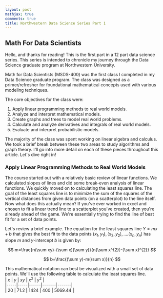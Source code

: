 ```yaml
---
layout: post
mathjax: true
comments: true
title: Northwestern Data Science Series Part 1
---
```

## Math For Data Scientists
Hello, and thanks for reading!  This is the first part in a 12 part data science series.  This series is intended to chronicle my journey through the Data Science graduate program at Northwestern University.

Math for Data Scientists (MSDS-400) was the first class I completed in my Data Science graduate program.  The class was designed as a primer/refresher for foundational mathematical concepts used with various modeling techniques.

The core objectives for the class were:  
1. Apply linear programming methods to real world models.
2. Analyze and interpret mathematical models.
3. Create graphs and trees to model real world problems.
4. Calculate and analyze derivatives and integrals of real world models.
5. Evaluate and interpret probabilistic models.

The majority of the class was spent working on linear algebra and calculus.  We took a brief break between these two areas to study algorithms and graph theory.  I'll go into more detail on each of these pieces throughout this article.  Let's dive right in!

### Apply Linear Programming Methods to Real World Models

The course started out with a relatively basic review of linear functions.  We calculated slopes of lines and did some break-even analysis of linear functions.  We quickly moved on to calculating the least squares line.  The goal of the least squares line is to minimize the sum of the squares of the vertical distances from given data points (on a scatterplot) to the line itself.  Now what does this actually mean?  If you've ever worked in excel and chosen to fit a linear trend line to a scatterplot you've created, then you're already ahead of the game. We're essentially trying to find the line of best fit for a set of data points.  

Let's review a brief example.  The equation for the least squares line $Y=mx+b$ that gives the best fit to the data points $(x_{1},y_{1}), (x_{2},y_{2}),....(x_{n},y_{n})$ has slope $m$ and $y$-intercept $b$ is given by:  

$$
m=\frac{n(\sum xy)-(\sum x)(\sum y)}{n(\sum x^{2})-(\sum x)^{2}}
$$

$$
b=\frac{(\sum y)-m(\sum x)}{n}
$$

This mathematical notation can best be visualized with a small set of data points. We'll use the following table to calculate the least squares line.  
| $x$ | $y$ | $xy$ | $x^2$ | $y^2$ |  
|-----|-----|------|-------|-------|  
| 20 | 71.2 | 1424 | 400 | 5069.44 |
